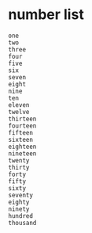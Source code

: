 # number list

	one 
	two 
	three
	four
	five
	six
	seven
	eight
	nine
	ten
	eleven
	twelve
	thirteen
	fourteen
	fifteen
	sixteen
	eighteen
	nineteen
	twenty
	thirty
	forty
	fifty
	sixty
	seventy
	eighty
	ninety
	hundred
	thousand

